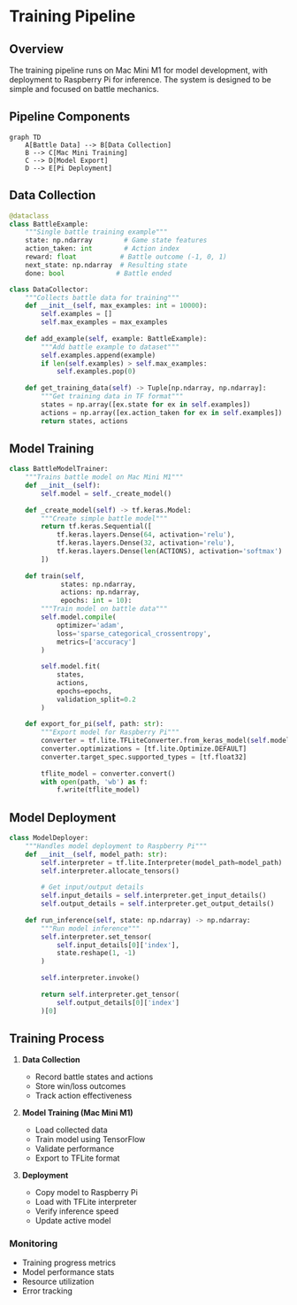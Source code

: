 # Training Pipeline

## Overview

The training pipeline runs on Mac Mini M1 for model development, with deployment to Raspberry Pi for inference. The system is designed to be simple and focused on battle mechanics.

## Pipeline Components

```mermaid
graph TD
    A[Battle Data] --> B[Data Collection]
    B --> C[Mac Mini Training]
    C --> D[Model Export]
    D --> E[Pi Deployment]
```

## Data Collection

```python
@dataclass
class BattleExample:
    """Single battle training example"""
    state: np.ndarray        # Game state features
    action_taken: int        # Action index
    reward: float           # Battle outcome (-1, 0, 1)
    next_state: np.ndarray  # Resulting state
    done: bool             # Battle ended

class DataCollector:
    """Collects battle data for training"""
    def __init__(self, max_examples: int = 10000):
        self.examples = []
        self.max_examples = max_examples
    
    def add_example(self, example: BattleExample):
        """Add battle example to dataset"""
        self.examples.append(example)
        if len(self.examples) > self.max_examples:
            self.examples.pop(0)
    
    def get_training_data(self) -> Tuple[np.ndarray, np.ndarray]:
        """Get training data in TF format"""
        states = np.array([ex.state for ex in self.examples])
        actions = np.array([ex.action_taken for ex in self.examples])
        return states, actions
```

## Model Training

```python
class BattleModelTrainer:
    """Trains battle model on Mac Mini M1"""
    def __init__(self):
        self.model = self._create_model()
    
    def _create_model(self) -> tf.keras.Model:
        """Create simple battle model"""
        return tf.keras.Sequential([
            tf.keras.layers.Dense(64, activation='relu'),
            tf.keras.layers.Dense(32, activation='relu'),
            tf.keras.layers.Dense(len(ACTIONS), activation='softmax')
        ])
    
    def train(self, 
             states: np.ndarray, 
             actions: np.ndarray, 
             epochs: int = 10):
        """Train model on battle data"""
        self.model.compile(
            optimizer='adam',
            loss='sparse_categorical_crossentropy',
            metrics=['accuracy']
        )
        
        self.model.fit(
            states, 
            actions,
            epochs=epochs,
            validation_split=0.2
        )
    
    def export_for_pi(self, path: str):
        """Export model for Raspberry Pi"""
        converter = tf.lite.TFLiteConverter.from_keras_model(self.model)
        converter.optimizations = [tf.lite.Optimize.DEFAULT]
        converter.target_spec.supported_types = [tf.float32]
        
        tflite_model = converter.convert()
        with open(path, 'wb') as f:
            f.write(tflite_model)
```

## Model Deployment

```python
class ModelDeployer:
    """Handles model deployment to Raspberry Pi"""
    def __init__(self, model_path: str):
        self.interpreter = tf.lite.Interpreter(model_path=model_path)
        self.interpreter.allocate_tensors()
        
        # Get input/output details
        self.input_details = self.interpreter.get_input_details()
        self.output_details = self.interpreter.get_output_details()
    
    def run_inference(self, state: np.ndarray) -> np.ndarray:
        """Run model inference"""
        self.interpreter.set_tensor(
            self.input_details[0]['index'],
            state.reshape(1, -1)
        )
        
        self.interpreter.invoke()
        
        return self.interpreter.get_tensor(
            self.output_details[0]['index']
        )[0]
```

## Training Process

1. **Data Collection**
   - Record battle states and actions
   - Store win/loss outcomes
   - Track action effectiveness

2. **Model Training (Mac Mini M1)**
   - Load collected data
   - Train model using TensorFlow
   - Validate performance
   - Export to TFLite format

3. **Deployment**
   - Copy model to Raspberry Pi
   - Load with TFLite interpreter
   - Verify inference speed
   - Update active model

### Monitoring
* Training progress metrics
* Model performance stats
* Resource utilization
* Error tracking
